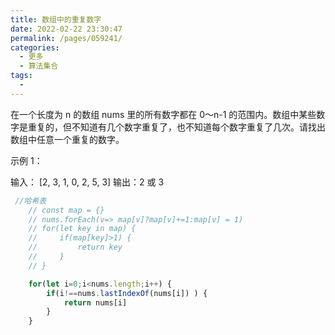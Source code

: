 ```yaml
---
title: 数组中的重复数字
date: 2022-02-22 23:30:47
permalink: /pages/059241/
categories:
  - 更多
  - 算法集合
tags:
  - 
---
```

在一个长度为 n 的数组 nums 里的所有数字都在 0～n-1 的范围内。数组中某些数字是重复的，但不知道有几个数字重复了，也不知道每个数字重复了几次。请找出数组中任意一个重复的数字。

示例 1：

输入：
[2, 3, 1, 0, 2, 5, 3]
输出：2 或 3

```js
 //哈希表
    // const map = {}
    // nums.forEach(v=> map[v]?map[v]+=1:map[v] = 1)
    // for(let key in map) {
    //     if(map[key]>1) {
    //         return key
    //     }
    // }

    for(let i=0;i<nums.length;i++) {
        if(i!==nums.lastIndexOf(nums[i]) ) {
            return nums[i]
        }
    }
```
